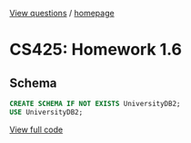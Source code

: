 [View questions](https://github.com/hendraanggrian/IIT-CS425/raw/assets/assignments/homework1_6.pdf)
/ [homepage](https://github.com/hendraanggrian/IIT-CS425/)

# CS425: Homework 1.6

## Schema

```sql
CREATE SCHEMA IF NOT EXISTS UniversityDB2;
USE UniversityDB2;
```

[View full code](https://github.com/hendraanggrian/IIT-CS425/blob/main/university_db2/initialize.sql)
